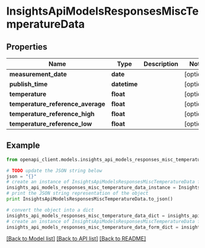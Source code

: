 # InsightsApiModelsResponsesMiscTemperatureData


## Properties
Name | Type | Description | Notes
------------ | ------------- | ------------- | -------------
**measurement_date** | **date** |  | [optional] 
**publish_time** | **datetime** |  | [optional] 
**temperature** | **float** |  | [optional] 
**temperature_reference_average** | **float** |  | [optional] 
**temperature_reference_high** | **float** |  | [optional] 
**temperature_reference_low** | **float** |  | [optional] 

## Example

```python
from openapi_client.models.insights_api_models_responses_misc_temperature_data import InsightsApiModelsResponsesMiscTemperatureData

# TODO update the JSON string below
json = "{}"
# create an instance of InsightsApiModelsResponsesMiscTemperatureData from a JSON string
insights_api_models_responses_misc_temperature_data_instance = InsightsApiModelsResponsesMiscTemperatureData.from_json(json)
# print the JSON string representation of the object
print InsightsApiModelsResponsesMiscTemperatureData.to_json()

# convert the object into a dict
insights_api_models_responses_misc_temperature_data_dict = insights_api_models_responses_misc_temperature_data_instance.to_dict()
# create an instance of InsightsApiModelsResponsesMiscTemperatureData from a dict
insights_api_models_responses_misc_temperature_data_form_dict = insights_api_models_responses_misc_temperature_data.from_dict(insights_api_models_responses_misc_temperature_data_dict)
```
[[Back to Model list]](../README.md#documentation-for-models) [[Back to API list]](../README.md#documentation-for-api-endpoints) [[Back to README]](../README.md)


